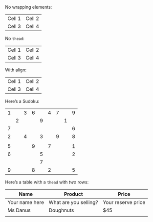 No wrapping elements:

|        |        |
| ------ | ------ |
| Cell 1 | Cell 2 |
| Cell 3 | Cell 4 |

No `thead`:

|        |        |
| ------ | ------ |
| Cell 1 | Cell 2 |
| Cell 3 | Cell 4 |

With align:

|        |        |
| :----- | -----: |
| Cell 1 | Cell 2 |
| Cell 3 | Cell 4 |

Here’s a Sudoku:

|     |     |     |     |     |     |     |     |     |
| --- | --- | --- | --- | --- | --- | --- | --- | --- |
| 1   |     | 3   | 6   |     | 4   | 7   |     | 9   |
|     | 2   |     |     | 9   |     |     | 1   |     |
| 7   |     |     |     |     |     |     |     | 6   |
| 2   |     | 4   |     | 3   |     | 9   |     | 8   |
|     |     |     |     |     |     |     |     |     |
| 5   |     |     | 9   |     | 7   |     |     | 1   |
| 6   |     |     |     | 5   |     |     |     | 2   |
|     |     |     |     | 7   |     |     |     |     |
| 9   |     |     | 8   |     | 2   |     |     | 5   |

Here’s a table with a `thead` with _two_ rows:

| Name           | Product               | Price              |
| -------------- | --------------------- | ------------------ |
| Your name here | What are you selling? | Your reserve price |
| Ms Danus       | Doughnuts             | $45                |
|                |                       |                    |
